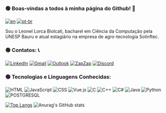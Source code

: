 ### 🟢 Boas-vindas a todos à minha página do Github! 👋
[![en](https://img.shields.io/badge/lang-en-red.svg)](https://github.com/Leobiolcati/Leobiolcati/blob/main/README.md)
[![pt-br](https://img.shields.io/badge/lang-pt--br-green.svg)](https://github.com/Leobiolcati/Leobiolcati/blob/main/README.pt-br.md)

<!--TEXTO VEM AQUI-->
Sou o Leonel Lorca Biolcati, bacharel em Ciência da Computação pela UNESP Bauru e atual estagiário na empresa de agro-tecnologia Solinftec.



### 🟢 Contatos: 📞
[![LinkedIn](https://img.shields.io/badge/LinkedIn-0077B5?style=for-the-badge&logo=linkedin&logoColor=white)](https://www.linkedin.com/in/leonel-lorca-biolcati-618960221/)
[![Gmail](https://img.shields.io/badge/Gmail-EA4335.svg?style=for-the-badge&logo=Gmail&logoColor=white)](mailto:leonellorca29@gmail.com)
[![Outlook](https://img.shields.io/badge/Outlook-0078d4.svg?style=for-the-badge&logo=Mail.Ru&logoColor=white)](https://wa.me/+5518981047300)
[![ZapZap](https://img.shields.io/badge/WhatsApp-25D366.svg?style=for-the-badge&logo=WhatsApp&logoColor=white)](https://wa.me/+5518981047300)
[![Discord](https://img.shields.io/badge/Discord-5865F2.svg?style=for-the-badge&logo=Discord&logoColor=white)](https://discordapp.com/users/376054532603510787)

### 🟢 Tecnologias e Linguagens Conhecidas:
![HTML](https://img.shields.io/badge/HTML5-E34F26.svg?style=for-the-badge&logo=HTML5&logoColor=white)
![JavaScript](https://img.shields.io/badge/JavaScript-F7DF1E.svg?style=for-the-badge&logo=JavaScript&logoColor=black)
![CSS](https://img.shields.io/badge/CSS-663399.svg?style=for-the-badge&logo=CSS&logoColor=white)
![Vue.js](https://img.shields.io/badge/Vue.js-4FC08D.svg?style=for-the-badge&logo=vuedotjs&logoColor=white)
![C](https://img.shields.io/badge/c-%2300599C.svg?style=for-the-badge&logoColor=white)
![C++](https://img.shields.io/badge/C++-00599C.svg?style=for-the-badge&logo=C++&logoColor=white)
![C#](https://img.shields.io/badge/c%23-%23239120.svg?style=for-the-badge&logo=csharp&logoColor=white)
![Java](https://img.shields.io/badge/java-%23ED8B00.svg?style=for-the-badge&logo=openjdk&logoColor=white)
![Python](https://img.shields.io/badge/Python-3776AB.svg?style=for-the-badge&logo=Python&logoColor=white)
![POSTGRESQL](https://img.shields.io/badge/PostgreSQL-4169E1.svg?style=for-the-badge&logo=PostgreSQL&logoColor=white)
<!--FINAL DO TEXTO-->

[![Top Langs](https://github-readme-stats.vercel.app/api/top-langs/?username=Leobiolcati&layout=donut&locale=pt-br&theme=transparent)](https://github.com/Leobiolcati/github-readme-stats)
![Anurag's GitHub stats](https://github-readme-stats.vercel.app/api?username=Leobiolcati&show_icons=true&theme=transparent&locale=pt-br)

<!--
**Leobiolcati/Leobiolcati** is a ✨ _special_ ✨ repository because its `README.md` (this file) appears on your GitHub profile.

Here are some ideas to get you started:

- 🔭 I’m currently working on ...
- 🌱 I’m currently learning ...
- 👯 I’m looking to collaborate on ...
- 🤔 I’m looking for help with ...
- 💬 Ask me about ...
- 📫 How to reach me: ...
- 😄 Pronouns: ...
- ⚡ Fun fact: ...
-->
